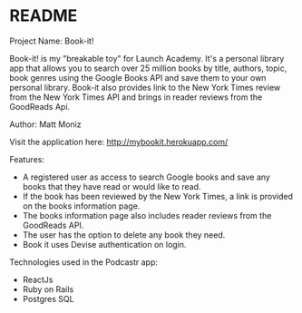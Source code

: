# README

Project Name: Book-it!

Book-it! is my "breakable toy" for Launch Academy. It's a personal library app that allows you to search over 25 million books by title, authors, topic, book genres using the Google Books API and save them to your own personal library. Book-it also provides link to the New York Times review from the New York Times API and brings in reader reviews from the GoodReads Api.

Author:
Matt Moniz

Visit the application here: http://mybookit.herokuapp.com/

Features:
- A registered user as access to search Google books and save any books that they have read or would like to read.
- If the book has been reviewed by the New York Times, a link is provided on the books information page.
- The books information page also includes reader reviews from the GoodReads API.
- The user has the option to delete any book they need.
- Book it uses Devise authentication on login.


Technologies used in the Podcastr app:

- ReactJs
- Ruby on Rails
- Postgres SQL
